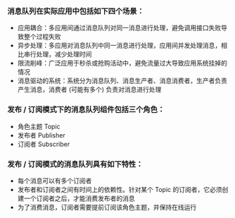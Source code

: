 
### 消息队列在实际应用中包括如下四个场景：

* 应用耦合：多应用间通过消息队列对同一消息进行处理，避免调用接口失败导致整个过程失败
* 异步处理：多应用对消息队列中同一消息进行处理，应用间并发处理消息，相比串行处理，减少处理时间
* 限流削峰：广泛应用于秒杀或抢购活动中，避免流量过大导致应用系统挂掉的情况
* 消息驱动的系统：系统分为消息队列、消息生产者、消息消费者，生产者负责产生消息，消费者 (可能有多个) 负责对消息进行处理


### 发布 / 订阅模式下的消息队列组件包括三个角色：

* 角色主题 Topic
* 发布者 Publisher
* 订阅者 Subscriber


### 发布 / 订阅模式的消息队列具有如下特性：

* 每个消息可以有多个订阅者
* 发布者和订阅者之间有时间上的依赖性。针对某个 Topic 的订阅者，它必须创建一个订阅者之后，才能消费发布者的消息
* 为了消费消息，订阅者需要提前订阅该角色主题，并保持在线运行
